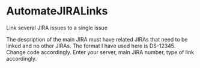 # AutomateJIRALinks
Link several JIRA issues to a single issue

The description of the main JIRA must have related JIRAs that need to be linked and no other JIRAs. The format I have used here is DS-12345. Change code accordingly.
Enter your server, main JIRA number, type of link accordingly.
